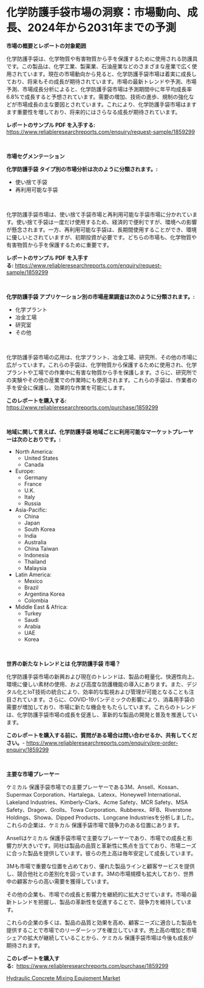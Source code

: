 <p><h1>化学防護手袋市場の洞察：市場動向、成長、2024年から2031年までの予測</h1></p><p><strong>市場の概要とレポートの対象範囲</strong></p>
<p><p>化学防護手袋は、化学物質や有害物質から手を保護するために使用される防護具です。この製品は、化学工業、製薬業、石油産業などのさまざまな産業で広く使用されています。現在の市場動向から見ると、化学防護手袋市場は着実に成長しており、将来もその成長が期待されています。市場の最新トレンドや予測、市場予測、市場成長分析によると、化学防護手袋市場は予測期間中に年平均成長率6.8%で成長すると予想されています。需要の増加、技術の進歩、規制の強化などが市場成長の主な要因とされています。これにより、化学防護手袋市場はますます重要性を増しており、将来的にはさらなる成長が期待されています。</p></p>
<p><strong>レポートのサンプル PDF を入手する:</strong> <a href="https://www.reliableresearchreports.com/enquiry/request-sample/1859299">https://www.reliableresearchreports.com/enquiry/request-sample/1859299</a></p>
<p>&nbsp;</p>
<p><strong>市場セグメンテーション</strong></p>
<p><strong>化学防護手袋 タイプ別の市場分析は次のように分類されます。:</strong></p>
<p><ul><li>使い捨て手袋</li><li>再利用可能な手袋</li></ul></p>
<p>&nbsp;</p>
<p><p>化学防護手袋市場は、使い捨て手袋市場と再利用可能な手袋市場に分かれています。使い捨て手袋は一度だけ使用するため、経済的で便利ですが、環境への影響が懸念されます。一方、再利用可能な手袋は、長期間使用することができ、環境に優しいとされていますが、初期投資が必要です。どちらの市場も、化学物質や有害物質から手を保護するために重要です。</p></p>
<p><strong>レポートのサンプル PDF を入手する:</strong>&nbsp;<a href="https://www.reliableresearchreports.com/enquiry/request-sample/1859299">https://www.reliableresearchreports.com/enquiry/request-sample/1859299</a></p>
<p>&nbsp;</p>
<p><strong> 化学防護手袋 アプリケーション別の市場産業調査は次のように分類されます。:</strong></p>
<p><ul><li>化学プラント</li><li>冶金工場</li><li>研究室</li><li>その他</li></ul></p>
<p>&nbsp;</p>
<p><p>化学防護手袋市場の応用は、化学プラント、冶金工場、研究所、その他の市場に広がっています。これらの手袋は、化学物質から保護するために使用され、化学プラントや工場での作業中に有害な物質から手を保護します。さらに、研究所での実験やその他の産業での作業時にも使用されます。これらの手袋は、作業者の手を安全に保護し、効果的な作業を可能にします。</p></p>
<p><strong>このレポートを購入する:</strong>&nbsp; <a href="https://www.reliableresearchreports.com/purchase/1859299">https://www.reliableresearchreports.com/purchase/1859299</a></p>
<p>&nbsp;</p>
<p><strong>地域に関して言えば、化学防護手袋 地域ごとに利用可能なマーケットプレーヤーは次のとおりです。:</strong></p>
<p><ul>
    <li>
        North America:
        <ul>
            <li>United States</li>
            <li>Canada</li>
        </ul>
    </li>
    <li>
        Europe:
        <ul>
            <li>Germany</li>
            <li>France</li>
            <li>U.K.</li>
            <li>Italy</li>
            <li>Russia</li>
        </ul>
    </li>
    <li>
        Asia-Pacific:
        <ul>
            <li>China</li>
            <li>Japan</li>
            <li>South Korea</li>
            <li>India</li>
            <li>Australia</li>
            <li>China Taiwan</li>
            <li>Indonesia</li>
            <li>Thailand</li>
            <li>Malaysia</li>
        </ul>
    </li>
    <li>
        Latin America:
        <ul>
            <li>Mexico</li>
            <li>Brazil</li>
            <li>Argentina Korea</li>
            <li>Colombia</li>
        </ul>
    </li>
    <li>
        Middle East & Africa:
        <ul>
            <li>Turkey</li>
            <li>Saudi</li>
            <li>Arabia</li>
            <li>UAE</li>
            <li>Korea</li>
        </ul>
    </li>
    </ul></p>
<p>&nbsp;</p>
<p><strong>世界の新たなトレンドとは 化学防護手袋 市場？</strong></p>
<p><p>化学防護手袋市場の新興および現在のトレンドは、製品の軽量化、快適性向上、環境に優しい素材の使用、および高度な防護機能の導入にあります。また、デジタル化とIoT技術の統合により、効率的な監視および管理が可能となることも注目されています。さらに、COVID-19パンデミックの影響により、消毒用手袋の需要が増加しており、市場に新たな機会をもたらしています。これらのトレンドは、化学防護手袋市場の成長を促進し、革新的な製品の開発と普及を推進しています。</p></p>
<p><strong>このレポートを購入する前に、質問がある場合は問い合わせるか、共有してください。</strong>- <a href="https://www.reliableresearchreports.com/enquiry/pre-order-enquiry/1859299">https://www.reliableresearchreports.com/enquiry/pre-order-enquiry/1859299</a></p>
<p>&nbsp;</p>
<p><strong>主要な市場プレーヤー</strong></p>
<p><p>ケミカル 保護手袋市場での主要プレーヤーである3M、Ansell、Kossan、Supermax Corporation、Hartalega、Latexx、Honeywell International、Lakeland Industries、Kimberly-Clark、Acme Safety、MCR Safety、MSA Safety、Drager、Grolls、Towa Corporation、Rubberex、RFB、Riverstone Holdings、Showa、Dipped Products、Longcane Industriesを分析しました。これらの企業は、ケミカル 保護手袋市場で競争力のある位置にあります。</p><p>Ansellはケミカル 保護手袋市場で主要なプレーヤーであり、市場での成長と影響力が大きいです。同社は製品の品質と革新性に焦点を当てており、市場ニーズに合った製品を提供しています。彼らの売上高は毎年安定して成長しています。</p><p>3Mも市場で重要な位置を占めており、優れた製品ラインと顧客サービスを提供し、競合他社との差別化を図っています。3Mの市場規模も拡大しており、世界中の顧客からの高い需要を獲得しています。</p><p>その他の企業も、市場での成長と影響力を継続的に拡大させています。市場の最新トレンドを把握し、製品の革新性を促進することで、競争力を維持しています。</p><p>これらの企業の多くは、製品の品質と効果を高め、顧客ニーズに適合した製品を提供することで市場でのリーダーシップを確立しています。売上高の増加と市場シェアの拡大が継続していることから、ケミカル 保護手袋市場は今後も成長が期待されます。</p></p>
<p><strong>このレポートを購入する:</strong>&nbsp;&nbsp;<a href="https://www.reliableresearchreports.com/purchase/1859299">https://www.reliableresearchreports.com/purchase/1859299</a></p>
<p><p><a href="https://fuschia-pecorino-a6d.notion.site/Hydraulic-Concrete-Mixing-Equipment-Market-Research-Report-Provides-Critical-Insights-that-can-help--d58827c2876d4de39a3c45c7d7c888a0">Hydraulic Concrete Mixing Equipment Market</a></p></p>